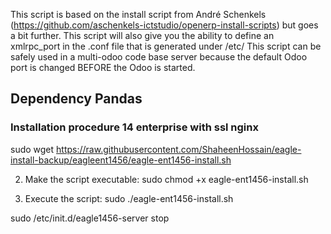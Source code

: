 This script is based on the install script from André Schenkels (https://github.com/aschenkels-ictstudio/openerp-install-scripts)
but goes a bit further. This script will also give you the ability to define an xmlrpc_port in the .conf file that is generated under /etc/
This script can be safely used in a multi-odoo code base server because the default Odoo port is changed BEFORE the Odoo is started.


<h2>Dependency Pandas </h2>

<h3>Installation procedure 14 enterprise with ssl nginx</h3>


sudo wget https://raw.githubusercontent.com/ShaheenHossain/eagle-install-backup/eagleent1456/eagle-ent1456-install.sh

2. Make the script executable:
sudo chmod +x eagle-ent1456-install.sh

3. Execute the script:
sudo ./eagle-ent1456-install.sh



sudo /etc/init.d/eagle1456-server stop


```
